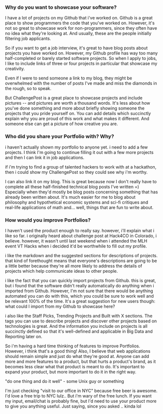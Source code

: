 ### Why do you want to showcase your software?

I have a lot of projects on my Github that i've worked on.  Github is a great place to show programmers the code that you've worked on.  However, it's not so great to showcase work for non-programmers, since they often have no idea what they're looking at.  And usually, these are the people initially filtering job applicants.  

So if you want to get a job interview, it's great to have blog posts about projects you have worked on.  However, my Github profile has way too many half-completed or barely started software projects.  So when I apply to jobs, I like to include links of three or four projects in particular that showcase my creativity.  

Even if I were to send someone a link to my blog, they might be overwhelmed with the number of posts I've made and miss the diamonds in the rough, so to speak.

But ChallengePost is a great place to showcase projects and include pictures -- and pictures are worth a thousand words.  It's less about how you've done something and more about briefly showing someone the projects that you pride yourself on.  You can add details which succinctly explain why you are proud of this work and what makes it different.  And someone else can get a picture of how creative you are.

### Who did you share your Portfolio with? Why?

i haven't actually shown my portfolio to anyone yet.  i need to add a few projects.  I think I'm going to continue filling it out with a few more projects and then I can link it in job applications.  

if i'm trying to find a group of talented hackers to work with at a hackathon, then i could show my ChallengePost so they could see why i'm worthy.

I can also link it on my blog.  This is great because now I don't really have to complete all these half-finished technical blog posts I've written =) Especially when they'd mostly be blog posts concerning something that has already been written about.  It's much easier for me to blog about philosophy and hypothetical economic systems and sci-fi critiques and real-life applications of math and... well, things that are fun to write about.

### How would you improve Portfolios?

I haven't used the product enough to really say.  however, i'll explain what i like so far.  i originally heard about challenge post at Hack4CO in Colorado, i believe.  however, it wasn't until last weekend when i attended the MLH event VT Hacks when i decided it'd be worthwhile to fill out my profile.  

i like the markdown and the suggested sections for descriptions of projects.  that kind of forethought means that everyone's descriptions are going to be a little better because they're all more likely to address the details of projects which help communicate ideas to other people.

i like the fact that you can quickly import projects from Github.  this is great, but i found that the software didn't really automatically do anything when i imported from Github. However, I'm not sure that there would be anything automated you can do with this, which you could be sure to work well and be relevant 100% of the time.  It's a great suggestion for new users though: what could I import from my Github to showcase here?

i also like the Staff Picks, Trending Projects and Built with X sections.  The tags you can use to describe projects and discover other projects based on technologies is great.  And the information you include on projects is all succinctly defined so that it's well-defined and applicable in Big Data and Reporting later on.

So i'm having a hard time thinking of features to improve Portfolios.  However, i think that's a good thing!  Also, I believe that web applications should remain simple and just do what they're good at.  Anyone can add more and more features to a product, but that hurts a product's brand, as it becomes less clear what that product is meant to do.  It's important to expand your product, but more important to do it in the right way.

"do one thing and do it well" - some Unix guy or something

I'm just checking "visit to our office in NYC" because free beer is awesome.  I'd love a free trip to NYC lulz.. But i'm wary of the free lunch.  If you want my input, email/chat is probably fine, but I'd need to use your product more to give you anything useful.  Just saying, since you asked .. kinda lol
